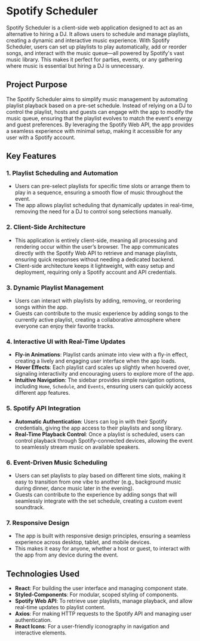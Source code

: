 # Spotify Scheduler

Spotify Scheduler is a client-side web application designed to act as an alternative to hiring a DJ. It allows users to schedule and manage playlists, creating a dynamic and interactive music experience. With Spotify Scheduler, users can set up playlists to play automatically, add or reorder songs, and interact with the music queue—all powered by Spotify's vast music library. This makes it perfect for parties, events, or any gathering where music is essential but hiring a DJ is unnecessary.

## Project Purpose

The Spotify Scheduler aims to simplify music management by automating playlist playback based on a pre-set schedule. Instead of relying on a DJ to control the playlist, hosts and guests can engage with the app to modify the music queue, ensuring that the playlist evolves to match the event's energy and guest preferences. By leveraging the Spotify Web API, the app provides a seamless experience with minimal setup, making it accessible for any user with a Spotify account.

## Key Features

### 1. **Playlist Scheduling and Automation**
   - Users can pre-select playlists for specific time slots or arrange them to play in a sequence, ensuring a smooth flow of music throughout the event.
   - The app allows playlist scheduling that dynamically updates in real-time, removing the need for a DJ to control song selections manually.

### 2. **Client-Side Architecture**
   - This application is entirely client-side, meaning all processing and rendering occur within the user’s browser. The app communicates directly with the Spotify Web API to retrieve and manage playlists, ensuring quick responses without needing a dedicated backend.
   - Client-side architecture keeps it lightweight, with easy setup and deployment, requiring only a Spotify account and API credentials.

### 3. **Dynamic Playlist Management**
   - Users can interact with playlists by adding, removing, or reordering songs within the app.
   - Guests can contribute to the music experience by adding songs to the currently active playlist, creating a collaborative atmosphere where everyone can enjoy their favorite tracks.

### 4. **Interactive UI with Real-Time Updates**
   - **Fly-in Animations**: Playlist cards animate into view with a fly-in effect, creating a lively and engaging user interface when the app loads.
   - **Hover Effects**: Each playlist card scales up slightly when hovered over, signaling interactivity and encouraging users to explore more of the app.
   - **Intuitive Navigation**: The sidebar provides simple navigation options, including `Home`, `Schedule`, and `Events`, ensuring users can quickly access different app features.

### 5. **Spotify API Integration**
   - **Automatic Authentication**: Users can log in with their Spotify credentials, giving the app access to their playlists and song library.
   - **Real-Time Playback Control**: Once a playlist is scheduled, users can control playback through Spotify-connected devices, allowing the event to seamlessly stream music on available speakers.

### 6. **Event-Driven Music Scheduling**
   - Users can set playlists to play based on different time slots, making it easy to transition from one vibe to another (e.g., background music during dinner, dance music later in the evening).
   - Guests can contribute to the experience by adding songs that will seamlessly integrate with the set schedule, creating a custom event soundtrack.

### 7. **Responsive Design**
   - The app is built with responsive design principles, ensuring a seamless experience across desktop, tablet, and mobile devices.
   - This makes it easy for anyone, whether a host or guest, to interact with the app from any device during the event.

## Technologies Used

- **React**: For building the user interface and managing component state.
- **Styled-Components**: For modular, scoped styling of components.
- **Spotify Web API**: To retrieve user playlists, manage playback, and allow real-time updates to playlist content.
- **Axios**: For making HTTP requests to the Spotify API and managing user authentication.
- **React Icons**: For a user-friendly iconography in navigation and interactive elements.
